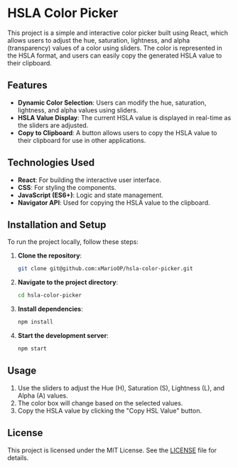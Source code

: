 # HSLA Color Picker

This project is a simple and interactive color picker built using React, which allows users to adjust the hue, saturation, lightness, and alpha (transparency) values of a color using sliders. The color is represented in the HSLA format, and users can easily copy the generated HSLA value to their clipboard.

## Features

- **Dynamic Color Selection**: Users can modify the hue, saturation, lightness, and alpha values using sliders.
- **HSLA Value Display**: The current HSLA value is displayed in real-time as the sliders are adjusted.
- **Copy to Clipboard**: A button allows users to copy the HSLA value to their clipboard for use in other applications.

## Technologies Used

- **React**: For building the interactive user interface.
- **CSS**: For styling the components.
- **JavaScript (ES6+)**: Logic and state management.
- **Navigator API**: Used for copying the HSLA value to the clipboard.

## Installation and Setup

To run the project locally, follow these steps:

1. **Clone the repository**:

   ```bash
   git clone git@github.com:xMarioOP/hsla-color-picker.git
   
2. **Navigate to the project directory**:

   ```bash
   cd hsla-color-picker
   
3. **Install dependencies**:

   ```bash
   npm install
   
4. **Start the development server**:

   ```bash
   npm start

## Usage
1. Use the sliders to adjust the Hue (H), Saturation (S), Lightness (L), and Alpha (A) values.
2. The color box will change based on the selected values.
3. Copy the HSLA value by clicking the "Copy HSL Value" button.

## License
This project is licensed under the MIT License. See the [LICENSE](./LICENSE) file for details.
